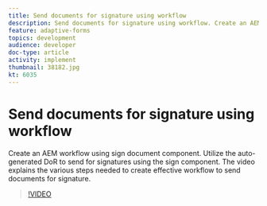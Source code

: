 ```yaml
---
title: Send documents for signature using workflow
description: Send documents for signature using workflow. Create an AEM workflow using sign document component. Utilize the auto-generated DoR to send for signatures using the sign component. The video explains the various steps needed to create effective workflow to send documents for signature.
feature: adaptive-forms
topics: development
audience: developer
doc-type: article
activity: implement
thumbnail: 38182.jpg
kt: 6035
---
```

# Send documents for signature using workflow

Create an AEM workflow using sign document component. Utilize the auto-generated DoR to send for signatures using the sign component.
The video explains the various steps needed to create effective workflow to send documents for signature.

>[!VIDEO](https://video.tv.adobe.com/v/38182/?quality=9&learn=on)